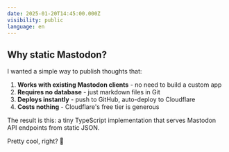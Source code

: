 ```yaml
---
date: 2025-01-20T14:45:00.000Z
visibility: public
language: en
---
```


## Why static Mastodon?

I wanted a simple way to publish thoughts that:

1. **Works with existing Mastodon clients** - no need to build a custom app
2. **Requires no database** - just markdown files in Git
3. **Deploys instantly** - push to GitHub, auto-deploy to Cloudflare
4. **Costs nothing** - Cloudflare's free tier is generous

The result is this: a tiny TypeScript implementation that serves Mastodon API endpoints from static JSON.

Pretty cool, right? 🚀
